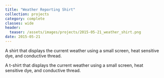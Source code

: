 ```yaml
---
title: "Weather Reporting Shirt"
collection: projects
category: complete
classes: wide
header: 
  teaser: /assets/images/projects/2015-05-21_weather_shirt.png
date: 2015-05-21
---
```


A shirt that displays the current weather using a small screen, heat sensitive dye, and conductive thread.

A t-shirt that displays the current weather using a small screen, heat sensitive dye, and conductive thread.